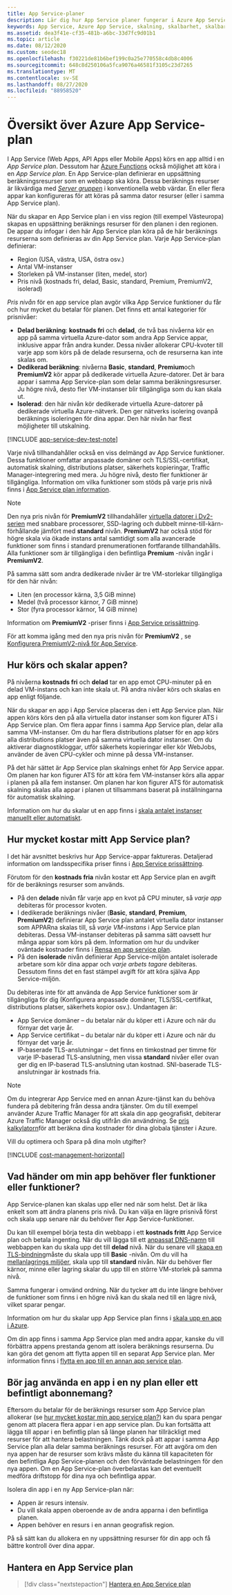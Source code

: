 ```yaml
---
title: App Service-planer
description: Lär dig hur App Service planer fungerar i Azure App Service, hur de debiteras för kunden och hur de kan skalas efter dina behov.
keywords: App Service, Azure App Service, skalning, skalbarhet, skalbarhet, App Service-plan, App Service-kostnad
ms.assetid: dea3f41e-cf35-481b-a6bc-33d7fc9d01b1
ms.topic: article
ms.date: 08/12/2020
ms.custom: seodec18
ms.openlocfilehash: f30221de81b6bef199c0a25e770558c4db8c4006
ms.sourcegitcommit: 648c8d250106a5fca9076a46581f3105c23d7265
ms.translationtype: MT
ms.contentlocale: sv-SE
ms.lasthandoff: 08/27/2020
ms.locfileid: "88958520"
---
```

# <a name="azure-app-service-plan-overview"></a>Översikt över Azure App Service-plan

I App Service (Web Apps, API Apps eller Mobile Apps) körs en app alltid i en _App Service plan_. Dessutom har [Azure Functions](../azure-functions/functions-scale.md#app-service-plan) också möjlighet att köra i en _App Service plan_. En App Service-plan definierar en uppsättning beräkningsresurser som en webbapp ska köra. Dessa beräknings resurser är likvärdiga med [_Server gruppen_](https://wikipedia.org/wiki/Server_farm) i konventionella webb värdar. En eller flera appar kan konfigureras för att köras på samma dator resurser (eller i samma App Service plan).

När du skapar en App Service plan i en viss region (till exempel Västeuropa) skapas en uppsättning beräknings resurser för den planen i den regionen. De appar du infogar i den här App Service plan köra på de här beräknings resurserna som definieras av din App Service plan. Varje App Service-plan definierar:

- Region (USA, västra, USA, östra osv.)
- Antal VM-instanser
- Storleken på VM-instanser (liten, medel, stor)
- Pris nivå (kostnads fri, delad, Basic, standard, Premium, PremiumV2, isolerad)

_Pris nivån_ för en app service plan avgör vilka App Service funktioner du får och hur mycket du betalar för planen. Det finns ett antal kategorier för prisnivåer:

- **Delad beräkning**: **kostnads fri** och **delad**, de två bas nivåerna kör en app på samma virtuella Azure-dator som andra App Service appar, inklusive appar från andra kunder. Dessa nivåer allokerar CPU-kvoter till varje app som körs på de delade resurserna, och de resurserna kan inte skalas om.
- **Dedikerad beräkning**: nivåerna **Basic**, **standard**, **Premium**och **PremiumV2** kör appar på dedikerade virtuella Azure-datorer. Det är bara appar i samma App Service-plan som delar samma beräkningsresurser. Ju högre nivå, desto fler VM-instanser blir tillgängliga som du kan skala ut.
- **Isolerad**: den här nivån kör dedikerade virtuella Azure-datorer på dedikerade virtuella Azure-nätverk. Den ger nätverks isolering ovanpå beräknings isoleringen för dina appar. Den här nivån har flest möjligheter till utskalning.

[!INCLUDE [app-service-dev-test-note](../../includes/app-service-dev-test-note.md)]

Varje nivå tillhandahåller också en viss delmängd av App Service funktioner. Dessa funktioner omfattar anpassade domäner och TLS/SSL-certifikat, automatisk skalning, distributions platser, säkerhets kopieringar, Traffic Manager-integrering med mera. Ju högre nivå, desto fler funktioner är tillgängliga. Information om vilka funktioner som stöds på varje pris nivå finns i [App Service plan information](https://azure.microsoft.com/pricing/details/app-service/plans/).

<a name="new-pricing-tier-premiumv2"></a>

> [!NOTE]
> Den nya pris nivån för **PremiumV2** tillhandahåller [virtuella datorer i Dv2-serien](../virtual-machines/dv2-dsv2-series.md) med snabbare processorer, SSD-lagring och dubbelt minne-till-kärn-förhållande jämfört med **standard** nivån. **PremiumV2** har också stöd för högre skala via ökade instans antal samtidigt som alla avancerade funktioner som finns i standard prenumerationen fortfarande tillhandahålls. Alla funktioner som är tillgängliga i den befintliga **Premium** -nivån ingår i **PremiumV2**.
>
> På samma sätt som andra dedikerade nivåer är tre VM-storlekar tillgängliga för den här nivån:
>
> - Liten (en processor kärna, 3,5 GiB minne) 
> - Medel (två processor kärnor, 7 GiB minne) 
> - Stor (fyra processor kärnor, 14 GiB minne)  
>
> Information om **PremiumV2** -priser finns i [App Service prissättning](https://azure.microsoft.com/pricing/details/app-service/).
>
> För att komma igång med den nya pris nivån för **PremiumV2** , se [Konfigurera PremiumV2-nivå för App Service](app-service-configure-premium-tier.md).

## <a name="how-does-my-app-run-and-scale"></a>Hur körs och skalar appen?

På nivåerna **kostnads fri** och **delad** tar en app emot CPU-minuter på en delad VM-instans och kan inte skala ut. På andra nivåer körs och skalas en app enligt följande.

När du skapar en app i App Service placeras den i ett App Service plan. När appen körs körs den på alla virtuella dator instanser som kon figurer ATS i App Service plan. Om flera appar finns i samma App Service plan, delar alla samma VM-instanser. Om du har flera distributions platser för en app körs alla distributions platser även på samma virtuella dator instanser. Om du aktiverar diagnostikloggar, utför säkerhets kopieringar eller kör WebJobs, använder de även CPU-cykler och minne på dessa VM-instanser.

På det här sättet är App Service plan skalnings enhet för App Service appar. Om planen har kon figurer ATS för att köra fem VM-instanser körs alla appar i planen på alla fem instanser. Om planen har kon figurer ATS för automatisk skalning skalas alla appar i planen ut tillsammans baserat på inställningarna för automatisk skalning.

Information om hur du skalar ut en app finns i [skala antalet instanser manuellt eller automatiskt](../azure-monitor/platform/autoscale-get-started.md).

<a name="cost"></a>

## <a name="how-much-does-my-app-service-plan-cost"></a>Hur mycket kostar mitt App Service plan?

I det här avsnittet beskrivs hur App Service-appar faktureras. Detaljerad information om landsspecifika priser finns i [App Service prissättning](https://azure.microsoft.com/pricing/details/app-service/).

Förutom för den **kostnads fria** nivån kostar ett App Service plan en avgift för de beräknings resurser som används.

- På den **delade** nivån får varje app en kvot på CPU minuter, så _varje app_ debiteras för processor kvoten.
- I dedikerade beräknings nivåer (**Basic**, **standard**, **Premium**, **PremiumV2**) definierar App Service plan antalet virtuella dator instanser som APPARna skalas till, så _varje VM-instans_ i App Service plan debiteras. Dessa VM-instanser debiteras på samma sätt oavsett hur många appar som körs på dem. Information om hur du undviker oväntade kostnader finns i [Rensa en app service plan](app-service-plan-manage.md#delete).
- På den **isolerade** nivån definierar App Service-miljön antalet isolerade arbetare som kör dina appar och _varje arbets tagare_ debiteras. Dessutom finns det en fast stämpel avgift för att köra själva App Service-miljön.

Du debiteras inte för att använda de App Service funktioner som är tillgängliga för dig (Konfigurera anpassade domäner, TLS/SSL-certifikat, distributions platser, säkerhets kopior osv.). Undantagen är:

- App Service domäner – du betalar när du köper ett i Azure och när du förnyar det varje år.
- App Service certifikat – du betalar när du köper ett i Azure och när du förnyar det varje år.
- IP-baserade TLS-anslutningar – det finns en timkostnad per timme för varje IP-baserad TLS-anslutning, men vissa **standard** nivåer eller ovan ger dig en IP-baserad TLS-anslutning utan kostnad. SNI-baserade TLS-anslutningar är kostnads fria.

> [!NOTE]
> Om du integrerar App Service med en annan Azure-tjänst kan du behöva fundera på debitering från dessa andra tjänster. Om du till exempel använder Azure Traffic Manager för att skala din app geografiskt, debiterar Azure Traffic Manager också dig utifrån din användning. Se [pris kalkylatorn](https://azure.microsoft.com/pricing/calculator/)för att beräkna dina kostnader för dina globala tjänster i Azure. 

Vill du optimera och Spara på dina moln utgifter?

[!INCLUDE [cost-management-horizontal](../../includes/cost-management-horizontal.md)]

## <a name="what-if-my-app-needs-more-capabilities-or-features"></a>Vad händer om min app behöver fler funktioner eller funktioner?

App Service-planen kan skalas upp eller ned när som helst. Det är lika enkelt som att ändra planens pris nivå. Du kan välja en lägre prisnivå först och skala upp senare när du behöver fler App Service-funktioner.

Du kan till exempel börja testa din webbapp i ett **kostnads fritt** App Service plan och betala ingenting. När du vill lägga till ett [anpassat DNS-namn](app-service-web-tutorial-custom-domain.md) till webbappen kan du skala upp det till **delad** nivå. När du senare vill [skapa en TLS-bindning](configure-ssl-bindings.md)måste du skala upp till **Basic** -nivån. Om du vill ha [mellanlagrings miljöer](deploy-staging-slots.md), skala upp till **standard** nivån. När du behöver fler kärnor, minne eller lagring skalar du upp till en större VM-storlek på samma nivå.

Samma fungerar i omvänd ordning. När du tycker att du inte längre behöver de funktioner som finns i en högre nivå kan du skala ned till en lägre nivå, vilket sparar pengar.

Information om hur du skalar upp App Service plan finns i [skala upp en app i Azure](manage-scale-up.md).

Om din app finns i samma App Service plan med andra appar, kanske du vill förbättra appens prestanda genom att isolera beräknings resurserna. Du kan göra det genom att flytta appen till en separat App Service plan. Mer information finns i [flytta en app till en annan app service plan](app-service-plan-manage.md#move).

## <a name="should-i-put-an-app-in-a-new-plan-or-an-existing-plan"></a>Bör jag använda en app i en ny plan eller ett befintligt abonnemang?

Eftersom du betalar för de beräknings resurser som App Service plan allokerar (se [hur mycket kostar min app service plan?](#cost)) kan du spara pengar genom att placera flera appar i en app service plan. Du kan fortsätta att lägga till appar i en befintlig plan så länge planen har tillräckligt med resurser för att hantera belastningen. Tänk dock på att appar i samma App Service plan alla delar samma beräknings resurser. För att avgöra om den nya appen har de resurser som krävs måste du känna till kapaciteten för den befintliga App Service-planen och den förväntade belastningen för den nya appen. Om en App Service-plan överbelastas kan det eventuellt medföra driftstopp för dina nya och befintliga appar.

Isolera din app i en ny App Service-plan när:

- Appen är resurs intensiv.
- Du vill skala appen oberoende av de andra apparna i den befintliga planen.
- Appen behöver en resurs i en annan geografisk region.

På så sätt kan du allokera en ny uppsättning resurser för din app och få bättre kontroll över dina appar.

## <a name="manage-an-app-service-plan"></a>Hantera en App Service plan

> [!div class="nextstepaction"]
> [Hantera en App Service plan](app-service-plan-manage.md)